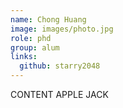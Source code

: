 ```yaml
---
name: Chong Huang
image: images/photo.jpg
role: phd
group: alum
links:
  github: starry2048
---
```


CONTENT APPLE JACK
